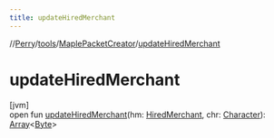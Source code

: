 ```yaml
---
title: updateHiredMerchant
---
```

//[Perry](../../../index.html)/[tools](../index.html)/[MaplePacketCreator](index.html)/[updateHiredMerchant](update-hired-merchant.html)



# updateHiredMerchant



[jvm]\
open fun [updateHiredMerchant](update-hired-merchant.html)(hm: [HiredMerchant](../../server.maps/-hired-merchant/index.html), chr: [Character](../../client/-character/index.html)): [Array](https://kotlinlang.org/api/latest/jvm/stdlib/kotlin/-array/index.html)<[Byte](https://kotlinlang.org/api/latest/jvm/stdlib/kotlin/-byte/index.html)>




